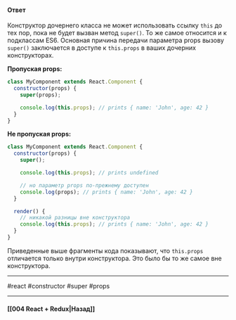 #### Ответ

Конструктор дочернего класса не может использовать ссылку `this` до тех пор, пока не будет вызван метод `super()`. То же самое относится и к подклассам ES6. Основная причина передачи параметра props вызову `super()` заключается в доступе к `this.props` в ваших дочерних конструкторах.

**Пропуская props:**

```js
class MyComponent extends React.Component {
  constructor(props) {
    super(props);

    console.log(this.props); // prints { name: 'John', age: 42 }
  }
}
```

**Не пропуская props:**

```js
class MyComponent extends React.Component {
  constructor(props) {
    super();

    console.log(this.props); // prints undefined

    // но параметр props по-прежнему доступен
    console.log(props); // prints { name: 'John', age: 42 }
  }

  render() {
    // никакой разницы вне конструктора
    console.log(this.props); // prints { name: 'John', age: 42 }
  }
}
```

Приведенные выше фрагменты кода показывают, что `this.props` отличается только внутри конструктора. Это было бы то же самое вне конструктора.

____
#react #constructor #super #props 

____

#### [[004 React + Redux|Назад]]